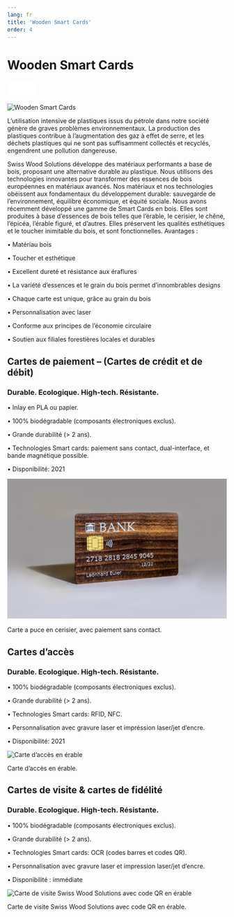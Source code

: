 ```yaml
---
lang: fr
title: 'Wooden Smart Cards'
order: 4
---
```


<div class="full-width-kenburns">
<div class="wrap-bg-image">

# Wooden Smart Cards

![](/assets/images/arrow-d-white.svg)

</div>
<img srcset="/assets/images/nologoetiennefinal.png"
     src="/assets/images/nologoetiennefinal.png" alt="Wooden Smart Cards">
</div>

<div class="full-width-grey">
<div class="wrap -cols2">

L’utilisation intensive de plastiques issus du pétrole dans notre société génère de graves problèmes environnementaux. La production des plastiques contribue à l’augmentation des gaz à effet de serre, et les déchets plastiques qui ne sont pas suffisamment collectés et recyclés, engendrent une pollution dangereuse.

Swiss Wood Solutions développe des matériaux performants a base de bois, proposant une alternative durable au plastique. Nous utilisons des technologies innovantes pour transformer des essences de bois européennes en matériaux avancés. Nos matériaux et nos technologies obéissent aux fondamentaux du développement durable: sauvegarde de l’environnement, équilibre économique, et équité sociale.
Nous avons récemment développé une gamme de Smart Cards en bois. Elles sont produites à base d’essences de bois telles que l’érable, le cerisier, le chêne, l’épicéa, l’érable figuré, et d’autres. Elles préservent les qualités esthétiques et le toucher inimitable du bois, et sont fonctionnelles.
Avantages :

• Matériau bois

• Toucher et esthétique

• Excellent dureté et résistance aux éraflures

• La variété d’essences et le grain du bois permet d’innombrables designs

• Chaque carte est unique, grâce au grain du bois

• Personnalisation avec laser

• Conforme aux principes de l’économie circulaire

• Soutien aux filiales forestières locales et durables


</div>
</div>

<div class="full-width">
<div class="wrap">

## Cartes de paiement – (Cartes de crédit et de débit)

### Durable. Ecologique. High-tech. Résistante. 

• Inlay en PLA ou papier.

• 100% biodégradable (composants électroniques exclus). 

• Grande durabilité (> 2 ans).

• Technologies Smart cards: paiement sans contact, dual-interface, et bande magnétique possible.

• Disponibilité: 2021

<img srcset="/assets/images/Bank card.jpg"
     src="/assets/images/Bank card.jpg" alt="Carte a puce en cerisier, avec paiement sans contact">
<figcaption> Carte a puce en cerisier, avec paiement sans contact.</figcaption>

</div>
</div>

<div class="full-width-grey">
<div class="wrap">

## Cartes d’accès

### Durable. Ecologique. High-tech. Résistante. 

• 100% biodégradable (composants électroniques exclus). 

• Grande durabilité (> 2 ans).

• Technologies Smart cards:  RFID, NFC.

• Personnalisation avec gravure laser et impréssion laser/jet d’encre.

• Disponibilité: 2021

<img srcset="/assets/images/RFID card.jpg"
     src="/assets/images/RFID card.jpg" alt="Carte d’accès en érable">
<figcaption> Carte d’accès en érable.</figcaption>

</div>
</div>

<div class="full-width">
<div class="wrap">

## Cartes de visite & cartes de fidélité

### Durable. Ecologique. High-tech. Résistante. 

• 100% biodégradable (composants électroniques exclus). 

• Grande durabilité (> 2 ans).

• Technologies Smart cards:  OCR (codes barres et codes QR).

• Personnalisation avec gravure laser et impression laser/jet d’encre.

• Disponibilité : immédiate


<img srcset="/assets/images/Carte OCR.jpg"
     src="/assets/images/OCR card.jpg" alt="Carte de visite Swiss Wood Solutions avec code QR en érable">
<figcaption> Carte de visite Swiss Wood Solutions avec code QR en érable.</figcaption>

</div>
</div>
